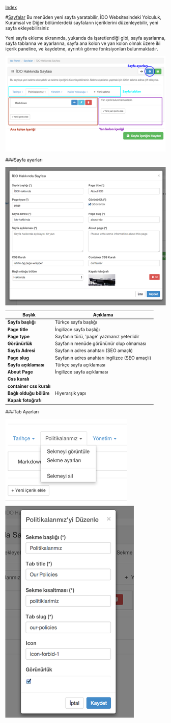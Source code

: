 
[Index](README.md)


#[Sayfalar](pages.md)
Bu menüden yeni sayfa yaratabilir, İDO Websitesindeki Yolculuk, Kurumsal ve Diğer bölümlerdeki sayfaların içeriklerini düzenleyebilir, yeni sayfa ekleyebilirsiniz




Yeni sayfa ekleme ekranında,  yukarıda da işaretlendiği gibi, sayfa ayarlarına, sayfa tablarına ve ayarlarına, sayfa ana kolon ve yan kolon olmak üzere iki içerik paneline, ve kaydetme, ayrıntılı görme fonksiyonları bulunmaktadır.


<img src="ss/add_page.png">





###Sayfa ayarları

<img src="ss/page_settings.png">


| Başlık | Açıklama          |
| ------------- | ----------- |
| **Sayfa başlığı**      | Türkçe sayfa başlığı |
| **Page title**     | İngilizce sayfa başlığı    |
| **Page type**     | Sayfanın türü, 'page' yazmanız yeterlidir    |
| **Görünürlük**     | Sayfanın menüde görününür olup olmaması   |
| **Sayfa Adresi**     | Sayfanın adres anahtarı (SEO amaçlı)   |
| **Page slug**     | Sayfanın adres anahtarı ingilizce (SEO amaçlı)   |
| **Sayfa açıklaması**     | Türkçe sayfa açıklaması    |
| **About Page**     | İngilizce sayfa açıklaması    |
| **Css kuralı**     |    |
| **container css kuralı**     |    |
| **Bağlı olduğu bölüm**     |  Hiyerarşik yapı    |
| **Kapak fotoğrafı**     |    |
 
 
###Tab Ayarları

<img src="ss/tab_click.png">
<img src="ss/tab_settings.png">